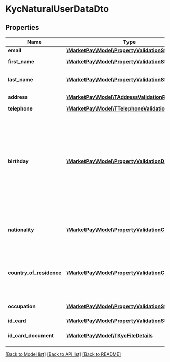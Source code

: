# KycNaturalUserDataDto

## Properties
Name | Type | Description | Notes
------------ | ------------- | ------------- | -------------
**email** | [**\MarketPay\Model\PropertyValidationString**](PropertyValidationString.md) |  | [optional] 
**first_name** | [**\MarketPay\Model\PropertyValidationString**](PropertyValidationString.md) | The name of the user | [optional] 
**last_name** | [**\MarketPay\Model\PropertyValidationString**](PropertyValidationString.md) | The last name of the user | [optional] 
**address** | [**\MarketPay\Model\TAddressValidationResult**](TAddressValidationResult.md) | The address | [optional] 
**telephone** | [**\MarketPay\Model\TTelephoneValidationResult**](TTelephoneValidationResult.md) |  | [optional] 
**birthday** | [**\MarketPay\Model\PropertyValidationDateNullable**](PropertyValidationDateNullable.md) | The date of birth of the user - be careful to set the right timezone (should be UTC) to avoid 00h becoming 23h (and hence interpreted as the day before) | [optional] 
**nationality** | [**\MarketPay\Model\PropertyValidationCountry**](PropertyValidationCountry.md) | The user’s nationality. ISO 3166-1 alpha-2 format is expected | [optional] 
**country_of_residence** | [**\MarketPay\Model\PropertyValidationCountry**](PropertyValidationCountry.md) | The user’s country of residence. ISO 3166-1 alpha-2 format is expected | [optional] 
**occupation** | [**\MarketPay\Model\PropertyValidationString**](PropertyValidationString.md) | User’s occupation, ie. Work | [optional] 
**id_card** | [**\MarketPay\Model\PropertyValidationString**](PropertyValidationString.md) |  | [optional] 
**id_card_document** | [**\MarketPay\Model\TKycFileDetails**](TKycFileDetails.md) | Identity card file reference | [optional] 

[[Back to Model list]](../README.md#documentation-for-models) [[Back to API list]](../README.md#documentation-for-api-endpoints) [[Back to README]](../README.md)


